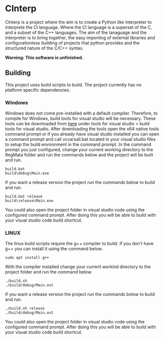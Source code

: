 # CInterp
CInterp is a project where the aim is to create a Python like interpreter to interprete the CI language. Where the CI language is a superset of the C, and a subset of the C++ languages. The aim of the lanaguage and the interpreter is to bring together, the easy importing of external libraries and configurationless building of projects that python provides and the structured nature of the C/C++ syntax. 

**Warning: This software is unfinished.**

## Building
This project uses build scripts to build. The project currently has no platform specific dependencies. 

### Windows
Windows does not come pre-installed with a default compiler. Therefore, to compile for Windows, build tools for visual studio will be necessary. These tools can be downloaded from [here](https://visualstudio.microsoft.com/downloads/#build-tools-for-visual-studio-2022) under tools for visual studio > build tools for visual studio. After downloading the tools open the x64 native tools command prompt or if you already have visual studio installed you can open a command prompt and call vcvarsall.bat located in your visual studio files to setup the build environment in the command prompt. In the command prompt you just configured, change your current working directory to the RegMata folder and run the commands below and the project will be built and run.

    build.bat
    build\debug\Main.exe
    
If you want a release version the project run the commands below to build and run.

    build.bat release
    build\release\Main.exe

You could also open the project folder in visual studio code using the configured command prompt. After doing this you will be able to build with your visual studio code build shortcut.

### LINUX
The linux build scripts require the g++ compiler to build. If you don't have g++ you can install it using the command below.

    sudo apt install g++

With the compiler installed change your current workind directory to the project folder and run the command below.

    ./build.sh
    ./build/debug/Main.out
    
If you want a release version the project run the commands below to build and run.

    ./build.sh release
    ./build/debug/Main.out

You could also open the project folder in visual studio code using the configured command prompt. After doing this you will be able to build with your visual studio code build shortcut. 
